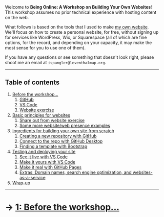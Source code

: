 Welcome to **Being Online: A Workshop on Building Your Own Websites**! This workshop assumes no prior technical experience with hosting content on the web.

What follows is based on the tools that I used to make [my own website](https://itspangler.com). We'll focus on how to create a personal website, for free, without signing up for services like WordPress, Wix, or Squarespace (all of which are fine options, for the record, and depending on your capacity, it may make the most sense for you to use one of them).

If you have any questions or see something that doesn't look right, please shoot me an email at `ispangler@leventhalmap.org`.

---

## Table of contents

1. [Before the workshop...](01_BEFORE.md)
    1. [GitHub](01_BEFORE.md/#create-a-github-account-and-download-github-desktop)
    2. [VS Code](01_BEFORE.md/#vs-code)
    3. [Website exercise](01_BEFORE.md/#website-exercise)
2. [Basic principles for websites](02_PRINCIPLES.md)
    1. [Share out from website exercise](02_PRINCIPLES.md/#share-out-from-website-exercise)
    2. [Some more website/web presence examples](02_PRINCIPLES.md/#some-more-websiteweb-presence-examples)
3. [Ingredients for building your own site from scratch](03_INGREDIENTS.md)
    1. [Creating a new repository with GitHub](03_INGREDIENTS.md/#creating-a-new-repository-with-github)
    2. [Connect to the repo with GitHub Desktop](03_INGREDIENTS.md/#connect-to-the-repo-with-github-desktop)
    3. [Finding a template with Bootstrap](03_INGREDIENTS.md/#finding-a-template-with-bootstrap)
4. [Testing and deploying your site](04_DEPLOY.md)
    1. [See it live with VS Code](04_DEPLOY.md/#see-it-live-with-vs-code)
    2. [Make it yours with VS Code](04_DEPLOY.md/#make-it-yours-with-vs-code)
    3. [Make it real with GitHub Pages](04_DEPLOY.md/#make-it-real-with-github-pages)
    4. [Extras: Domain names, search engine optimization, and websites-as-a-service](04_DEPLOY.md/#extras-domain-names-search-engine-optimization-and-websites-as-a-service)
5. [Wrap-up](05_WRAP.md)  

---  

# &rarr; [1: Before the workshop...](01_BEFORE.md)